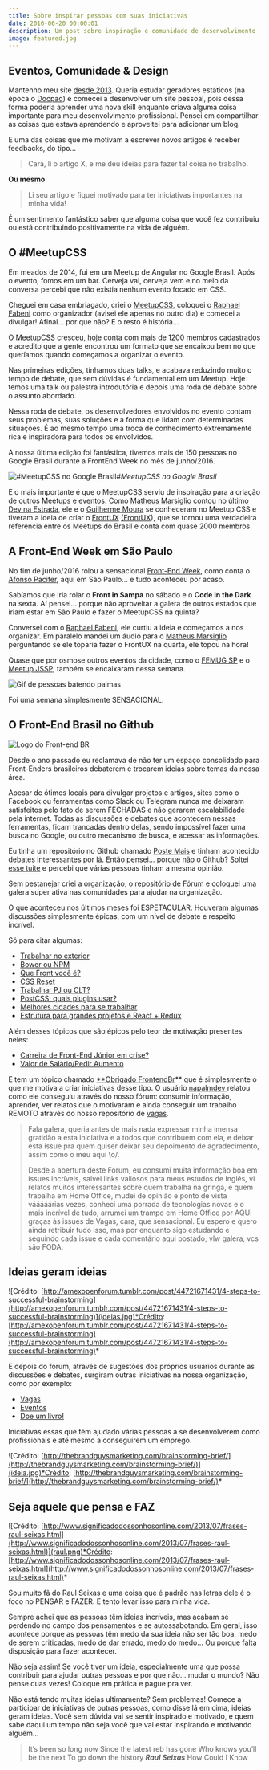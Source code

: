 ```yaml
---
title: Sobre inspirar pessoas com suas iniciativas
date: 2016-06-20 00:00:01
description: Um post sobre inspiração e comunidade de desenvolvimento
image: featured.jpg
---
```


## Eventos, Comunidade & Design

Mantenho meu site [desde 2013](http://www.felipefialho.com/blog/). Queria estudar geradores estáticos (na época o [Docpad](http://docpad.org/)) e comecei a desenvolver um site pessoal, pois dessa forma poderia aprender uma nova skill enquanto criava alguma coisa importante para meu desenvolvimento profissional. Pensei em compartilhar as coisas que estava aprendendo e aproveitei para adicionar um blog.

E uma das coisas que me motivam a escrever novos artigos é receber feedbacks, do tipo…
> Cara, li o artigo X, e me deu ideias para fazer tal coisa no trabalho.

**Ou mesmo**
> Li seu artigo e fiquei motivado para ter iniciativas importantes na minha vida!

É um sentimento fantástico saber que alguma coisa que você fez contribuiu ou está contribuindo positivamente na vida de alguém.

## O #MeetupCSS

Em meados de 2014, fui em um Meetup de Angular no Google Brasil. Após o evento, fomos em um bar. Cerveja vai, cerveja vem e no meio da conversa percebi que não existia nenhum evento focado em CSS.

Cheguei em casa embriagado, criei o [MeetupCSS](http://www.meetup.com/pt-BR/CSS-SP/), coloquei o [Raphael Fabeni](https://twitter.com/raphaelfabeni) como organizador (avisei ele apenas no outro dia) e comecei a divulgar! Afinal… por que não? E o resto é história…

O [MeetupCSS](http://www.meetup.com/pt-BR/CSS-SP/) cresceu, hoje conta com mais de 1200 membros cadastrados e acredito que a gente encontrou um formato que se encaixou bem no que queríamos quando começamos a organizar o evento.

Nas primeiras edições, tínhamos duas talks, e acabava reduzindo muito o tempo de debate, que sem dúvidas é fundamental em um Meetup. Hoje temos uma talk ou palestra introdutória e depois uma roda de debate sobre o assunto abordado.

Nessa roda de debate, os desenvolvedores envolvidos no evento contam seus problemas, suas soluções e a forma que lidam com determinadas situações. É ao mesmo tempo uma troca de conhecimento extremamente rica e inspiradora para todos os envolvidos.

A nossa última edição foi fantástica, tivemos mais de 150 pessoas no Google Brasil durante a FrontEnd Week no mês de junho/2016.

![#MeetupCSS no Google Brasil](meetup-css.jpg)*#MeetupCSS no Google Brasil*

E o mais importante é que o MeetupCSS serviu de inspiração para a criação de outros Meetups e eventos. Como [Matheus Marsiglio](undefined) contou no último [Dev na Estrada](http://devnaestrada.com.br/2016/07/08/entrevista-matheus-marsiglio.html), ele e o [Guilherme Moura](undefined) se conheceram no Meetup CSS e tiveram a ideia de criar o [FrontUX](undefined) [(FrontUX](http://www.meetup.com/pt-BR/FrontUX/)), que se tornou uma verdadeira referência entre os Meetups do Brasil e conta com quase 2000 membros.

## A Front-End Week em São Paulo

No fim de junho/2016 rolou a sensacional [Front-End Week](https://medium.com/@afonsopacifer/um-relato-sobre-como-foi-a-frontweeksp-para-um-comedor-de-biscoito-85e936052bd#.lcaszi7lw), como conta o [Afonso Pacifer](undefined), aqui em São Paulo… e tudo aconteceu por acaso.

Sabíamos que iria rolar o **Front in Sampa** no sábado e o **Code in the Dark** na sexta. Aí pensei… porque não aproveitar a galera de outros estados que iriam estar em São Paulo e fazer o MeetupCSS na quinta?

Conversei com o [Raphael Fabeni](https://twitter.com/raphaelfabeni), ele curtiu a ideia e começamos a nos organizar. Em paralelo mandei um áudio para o [Matheus Marsiglio](https://twitter.com/matmarsiglio) perguntando se ele toparia fazer o FrontUX na quarta, ele topou na hora!

Quase que por osmose outros eventos da cidade, como o [FEMUG SP](https://sp.femug.com/) e o [Meetup JSSP](http://www.meetup.com/pt-BR/Javascript-SP/), também se encaixaram nessa semana.

![Gif de pessoas batendo palmas](gif-palmas.gif)

Foi uma semana simplesmente SENSACIONAL.

## O Front-End Brasil no Github

![Logo do Front-end BR](frontend-br.png)

Desde o ano passado eu reclamava de não ter um espaço consolidado para Front-Enders brasileiros debaterem e trocarem ideias sobre temas da nossa área.

Apesar de ótimos locais para divulgar projetos e artigos, sites como o Facebook ou ferramentas como Slack ou Telegram nunca me deixaram satisfeitos pelo fato de serem FECHADAS e não gerarem escalabilidade pela internet. Todas as discussões e debates que acontecem nessas ferramentas, ficam trancadas dentro delas, sendo impossível fazer uma busca no Google, ou outro mecanismo de busca, e acessar as informações.

Eu tinha um repositório no Github chamado [Poste Mais](https://github.com/frontendbr/poste-mais/c) e tinham acontecido debates interessantes por lá. Então pensei… porque não o Github? [Soltei esse tuite](https://twitter.com/felipefialho_/status/693111161856921600) e percebi que várias pessoas tinham a mesma opinião.

Sem pestanejar criei a [organização](https://github.com/frontendbr), o [repositório de Fórum](https://github.com/frontendbr/forum) e coloquei uma galera super ativa nas comunidades para ajudar na organização.

O que aconteceu nos últimos meses foi ESPETACULAR. Houveram algumas discussões simplesmente épicas, com um nível de debate e respeito incrível.

Só para citar algumas:

* [Trabalhar no exterior](https://github.com/frontendbr/forum/issues/56)
* [Bower ou NPM](https://github.com/frontendbr/forum/issues/17)
* [Que Front você é?](https://github.com/frontendbr/forum/issues/32)
* [CSS Reset](https://github.com/frontendbr/forum/issues/2)
* [Trabalhar PJ ou CLT?](https://github.com/frontendbr/forum/issues/28)
* [PostCSS: quais plugins usar?](https://github.com/frontendbr/forum/issues/31)
* [Melhores cidades para se trabalhar](https://github.com/frontendbr/forum/issues/36)
* [Estrutura para grandes projetos e React + Redux](https://github.com/frontendbr/forum/issues/121)

Além desses tópicos que são épicos pelo teor de motivação presentes neles:

* [Carreira de Front-End Júnior em crise?](https://github.com/frontendbr/forum/issues/222)
* [Valor de Salário/Pedir Aumento](https://github.com/frontendbr/forum/issues/226)

E tem um tópico chamado [**Obrigado FrontendBr](https://github.com/frontendbr/forum/issues/204)** que é simplesmente o que me motiva a criar iniciativas desse tipo. O usuário [napalmdev ](https://github.com/napalmdev)relatou como ele conseguiu através do nosso fórum: consumir informação, aprender, ver relatos que o motivaram e ainda conseguir um trabalho REMOTO através do nosso repositório de [vagas](https://github.com/frontendbr/vagas).

> Fala galera, queria antes de mais nada expressar minha imensa gratidão a esta iniciativa e a todos que contribuem com ela, e deixar esta issue pra quem quiser deixar seu depoimento de agradecimento, assim como o meu aqui \o/.
>
> Desde a abertura deste Fórum, eu consumi muita informação boa em issues incríveis, salvei links valiosos para meus estudos de Inglês, vi relatos muitos interessantes sobre quem trabalha na gringa, e quem trabalha em Home Office, mudei de opinião e ponto de vista vááááárias vezes, conheci uma porrada de tecnologias novas e o mais incrível de tudo, arrumei um trampo em Home Office por AQUI graças às issues de Vagas, cara, que sensacional. Eu espero e quero ainda retribuir tudo isso, mas por enquanto sigo estudando e seguindo cada issue e cada comentário aqui postado, vlw galera, vcs são FODA.

## Ideias geram ideias

![Crédito: [http://amexopenforum.tumblr.com/post/44721671431/4-steps-to-successful-brainstorming](http://amexopenforum.tumblr.com/post/44721671431/4-steps-to-successful-brainstorming)](ideias.jpg)*Crédito: [http://amexopenforum.tumblr.com/post/44721671431/4-steps-to-successful-brainstorming](http://amexopenforum.tumblr.com/post/44721671431/4-steps-to-successful-brainstorming)*

E depois do fórum, através de sugestões dos próprios usuários durante as discussões e debates, surgiram outras iniciativas na nossa organização, como por exemplo:

* [Vagas](https://github.com/frontendbr/vagas)
* [Eventos](https://github.com/frontendbr/eventos)
* [Doe um livro!](https://github.com/frontendbr/doe-um-livro)

Iniciativas essas que têm ajudado várias pessoas a se desenvolverem como profissionais e até mesmo a conseguirem um emprego.

![Crédito: [http://thebrandguysmarketing.com/brainstorming-brief/](http://thebrandguysmarketing.com/brainstorming-brief/)](ideia.jpg)*Crédito: [http://thebrandguysmarketing.com/brainstorming-brief/](http://thebrandguysmarketing.com/brainstorming-brief/)*

## Seja aquele que pensa e FAZ

![Crédito: [http://www.significadodossonhosonline.com/2013/07/frases-raul-seixas.html](http://www.significadodossonhosonline.com/2013/07/frases-raul-seixas.html)](raul.png)*Crédito: [http://www.significadodossonhosonline.com/2013/07/frases-raul-seixas.html](http://www.significadodossonhosonline.com/2013/07/frases-raul-seixas.html)*

Sou muito fã do Raul Seixas e uma coisa que é padrão nas letras dele é o foco no PENSAR e FAZER. E tento levar isso para minha vida.

Sempre achei que as pessoas têm ideias incríveis, mas acabam se perdendo no campo dos pensamentos e se autossabotando. Em geral, isso acontece porque as pessoas têm medo da sua ideia não ser tão boa, medo de serem criticadas, medo de dar errado, medo do medo… Ou porque falta disposição para fazer acontecer.

Não seja assim! Se você tiver um ideia, especialmente uma que possa contribuir para ajudar outras pessoas e por que não… mudar o mundo?
Não pense duas vezes! Coloque em prática e pague pra ver.

Não está tendo muitas ideias ultimamente? Sem problemas! Comece a participar de iniciativas de outras pessoas, como disse lá em cima, ideias geram ideias. Você sem dúvida vai se sentir inspirado e motivado, e quem sabe daqui um tempo não seja você que vai estar inspirando e motivando alguém…

> It’s been so long now
Since the latest reb has gone
Who knows you’ll be the next
To go down the history
> ***Raul Seixas***
> How Could I Know
